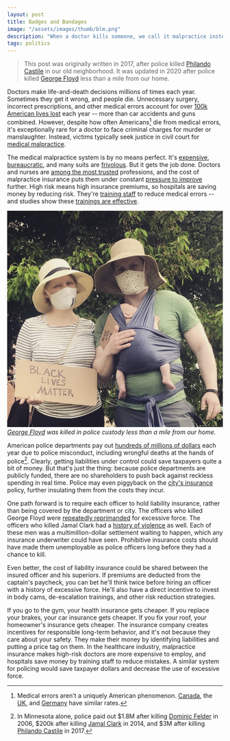 ```yaml
---
layout: post
title: Badges and Bandages
image: "/assets/images/thumb/blm.png"
description: "When a doctor kills someone, we call it malpractice instead of murder. Might a similar system work for policing?"
tags: politics
---
```


> This post was originally written in 2017, after police killed [Philando Castile](https://en.wikipedia.org/wiki/Shooting_of_Philando_Castile) in our old neighborhood. It was updated in 2020 after police killed [George Floyd](https://en.wikipedia.org/wiki/Death_of_George_Floyd) less than a mile from our home.

Doctors make life-and-death decisions millions of times each year. Sometimes they get it wrong, and people die. Unnecessary surgery, incorrect prescriptions, and other medical errors account for over [100k American lives lost](http://www.npr.org/sections/health-shots/2013/09/20/224507654/how-many-die-from-medical-mistakes-in-u-s-hospitals) each year -- more than car accidents and guns combined. However, despite how often Americans[^1] die from medical errors, it's exceptionally rare for a doctor to face criminal charges for murder or manslaughter. Instead, victims typically seek justice in civil court for [medical malpractice](https://en.wikipedia.org/wiki/Medical_malpractice_in_the_United_States).

[^1]: Medical errors aren't a uniquely American phenomenon. [Canada](http://globalnews.ca/news/3026275/1-in-18-canadian-hospital-patients-experience-harm-from-preventable-errors-study/), the [UK](https://www.theguardian.com/society/2015/jul/14/avoidable-deaths-nhs-hospitals-study), and [Germany](http://www.upi.com/17000-die-in-Germany-from-medical-errors/52721267847072/) have similar rates.

The medical malpractice system is by no means perfect. It's [expensive](http://doctorly.org/cost-vs-reward-of-opening-a-medical-private-practice/), [bureaucratic](http://www.nejm.org/doi/full/10.1056/NEJMsa054479), and many suits are [frivolous](https://www.irmi.com/articles/expert-commentary/medical-malpractice-the-high-cost-of-meritless-claims). But it gets the job done. Doctors and nurses are [among the most trusted](https://news.gallup.com/poll/274673/nurses-continue-rate-highest-honesty-ethics.aspx) professions, and the cost of malpractice insurance puts them under constant [pressure to improve](http://m.hartfordbusiness.com/article/20140428/PRINTEDITION/304249935/hospitals-battle-medical-malpractice-costs) further. High risk means high insurance premiums, so hospitals are saving money by reducing risk. They're [training staff](http://www.philly.com/philly/business/20151122_Medmal_head_here_in_two_lines_of_36_pt.html) to reduce medical errors -- and studies show these [trainings are effective](https://www.ncbi.nlm.nih.gov/pubmed/27549442).

![Noodle's first protest](/assets/images/blm.png)
*[George Floyd](https://en.wikipedia.org/wiki/Death_of_George_Floyd) was killed in police custody less than a mile from our home.*

American police departments pay out [hundreds of millions of dollars](https://www.wsj.com/articles/cost-of-police-misconduct-cases-soars-in-big-u-s-cities-1437013834) each year due to police misconduct, including wrongful deaths at the hands of police[^2]. Clearly, getting liabilities under control could save taxpayers quite a bit of money. But that's just the thing: because police departments are publicly funded, there are no shareholders to push back against reckless spending in real time. Police may even piggyback on the [city's insurance](http://www.savmn.com/DocumentCenter/View/568/6-26-17--Joint-Statement-City-of-St-Anthony-and-Valerie-Castile-as-Trustee-for-Philando-Castile) policy, further insulating them from the costs they incur.

[^2]: In Minnesota alone, police paid out $1.8M after killing [Dominic Felder](https://www.mprnews.org/story/2010/10/25/excessive-force-verdict) in 2006, $200k after killing [Jamal Clark](https://www.mprnews.org/story/2019/08/09/attorneys-for-jamar-clark-family-members-confirm-agreement-on-200000-settlement) in 2014, and $3M after killing [Philando Castile](https://en.wikipedia.org/wiki/Shooting_of_Philando_Castile) in 2017.

One path forward is to require each officer to hold liability insurance, rather than being covered by the department or city. The officers who killed George Floyd were [repeatedly reprimanded](https://www.mprnews.org/story/2015/11/19/the-officers-in-the-jamar-clark-shooting) for excessive force. The officers who killed Jamal Clark had a [history of violence](https://www.mprnews.org/story/2015/11/19/the-officers-in-the-jamar-clark-shooting) as well. Each of these men was a multimillion-dollar settlement waiting to happen, which any insurance underwriter could have seen. Prohibitive insurance costs should have made them unemployable as police officers long before they had a chance to kill.

Even better, the cost of liability insurance could be shared between the insured officer and his superiors. If premiums are deducted from the captain's paycheck, you can bet he'll think twice before hiring an officer with a history of excessive force. He'll also have a direct incentive to invest in body cams, de-escalation trainings, and other risk reduction strategies.

If you go to the gym, your health insurance gets cheaper. If you replace your brakes, your car insurance gets cheaper. If you fix your roof, your homeowner's insurance gets cheaper. The insurance company creates incentives for responsible long-term behavior, and it's not because they care about your safety. They make their money by identifying liabilities and putting a price tag on them. In the healthcare industry, malpractice insurance makes high-risk doctors are more expensive to employ, and hospitals save money by training staff to reduce mistakes. A similar system for policing would save taxpayer dollars and decrease the use of excessive force.

<!--

Minneapolis city council votes to defund the police in the wake of george floyd
https://www.theguardian.com/us-news/2020/jun/08/minneapolis-city-council-police-department-dismantle

trainings measurably reduce bad outcomes in medicine
https://www.ncbi.nlm.nih.gov/pubmed/27549442

Doctors and nurses are significantly more trusted than police
https://news.gallup.com/poll/274673/nurses-continue-rate-highest-honesty-ethics.aspx

-->
